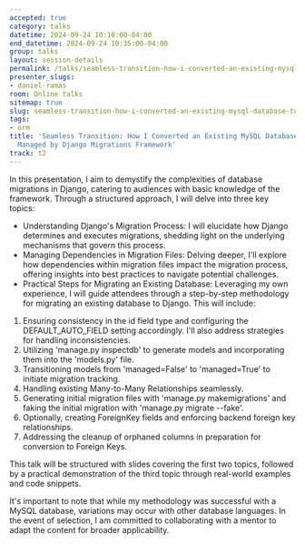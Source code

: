 ```yaml
---
accepted: true
category: talks
datetime: 2024-09-24 10:10:00-04:00
end_datetime: 2024-09-24 10:35:00-04:00
group: talks
layout: session-details
permalink: /talks/seamless-transition-how-i-converted-an-existing-mysql-database-to-be-fully-managed-by-django-migrations-framework/
presenter_slugs:
- daniel-ramas
room: Online talks
sitemap: true
slug: seamless-transition-how-i-converted-an-existing-mysql-database-to-be-fully-managed-by-django-migrations-framework
tags:
- orm
title: 'Seamless Transition: How I Converted an Existing MySQL Database to be Fully
  Managed by Django Migrations Framework'
track: t2
---
```


In this presentation, I aim to demystify the complexities of database migrations in Django, catering to audiences with basic knowledge of the framework. Through a structured approach, I will delve into three key topics:

- Understanding Django's Migration Process: I will elucidate how Django determines and executes migrations, shedding light on the underlying mechanisms that govern this process.
- Managing Dependencies in Migration Files: Delving deeper, I'll explore how dependencies within migration files impact the migration process, offering insights into best practices to navigate potential challenges.
- Practical Steps for Migrating an Existing Database: Leveraging my own experience, I will guide attendees through a step-by-step methodology for migrating an existing database to Django. This will include:
1. Ensuring consistency in the id field type and configuring the DEFAULT_AUTO_FIELD setting accordingly. I'll also address strategies for handling inconsistencies.
2. Utilizing 'manage.py inspectdb' to generate models and incorporating them into the 'models.py' file.
3. Transitioning models from 'managed=False' to 'managed=True' to initiate migration tracking.
4. Handling existing Many-to-Many Relationships seamlessly.
5. Generating initial migration files with 'manage.py makemigrations' and faking the initial migration with 'manage.py migrate --fake'.
6. Optionally, creating ForeignKey fields and enforcing backend foreign key relationships.
7. Addressing the cleanup of orphaned columns in preparation for conversion to Foreign Keys.

This talk will be structured with slides covering the first two topics, followed by a practical demonstration of the third topic through real-world examples and code snippets.

It's important to note that while my methodology was successful with a MySQL database, variations may occur with other database languages. In the event of selection, I am committed to collaborating with a mentor to adapt the content for broader applicability.